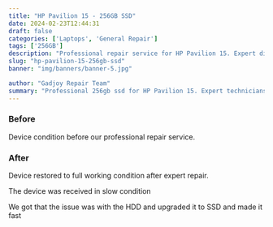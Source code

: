 ```yaml
---
title: "HP Pavilion 15 - 256GB SSD"
date: 2024-02-23T12:44:31
draft: false
categories: ['Laptops', 'General Repair']
tags: ['256GB']
description: "Professional repair service for HP Pavilion 15. Expert diagnosis and quality repairs in Bangalore."
slug: "hp-pavilion-15-256gb-ssd"
banner: "img/banners/banner-5.jpg"

author: "Gadjoy Repair Team"
summary: "Professional 256gb ssd for HP Pavilion 15. Expert technicians, quality parts, warranty included."
---
```


### Before

Device condition before our professional repair service.

### After

Device restored to full working condition after expert repair.

The device was received in slow condition

We got that the issue was with the HDD and upgraded it to SSD and made it fast